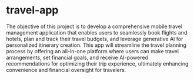 # travel-app

The objective of this project is to develop a comprehensive mobile travel management application that enables users to seamlessly book flights and hotels, plan and track their travel budgets, and leverage generative AI for personalized itinerary creation. This app will streamline the travel planning process by offering an all-in-one platform where users can make travel arrangements, set financial goals, and receive AI-powered recommendations for optimizing their trip experience, ultimately enhancing convenience and financial oversight for travelers.
